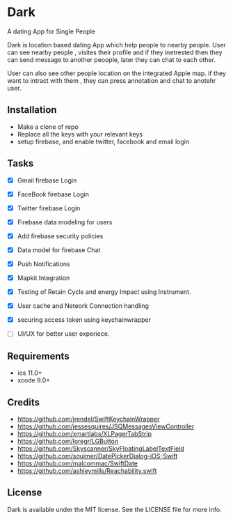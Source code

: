 # Dark
A dating App for Single People

Dark is location based dating App which help people to nearby people. User can see nearby people , visites their profile and if they inetrested then
they can send message to another peoople, later they can chat to each other.

User can also see other people location on the integrated Apple map. if they want to intract with them , they can press annotation and 
chat to anotehr user.

## Installation
- Make a clone of repo
- Replace all the keys with your relevant keys
- setup firebase, and enable twitter, facebook and email login


## Tasks

- [x] Gmail firebase Login
- [x] FaceBook firebase Login
- [x] Twitter firebase Login
- [x] Firebase data modeling for users
- [x] Add firebase security policies
- [x] Data model for firebase Chat
- [x] Push Notifications
- [x] Mapkit Integration
- [x] Testing of Retain Cycle and energy Impact using Instrument.
- [x] User cache and Neteork Connection handling
- [x] securing access token using keychainwrapper
- [ ] UI/UX for better user experiece.




## Requirements
- ios 11.0+
- xcode 9.0+

## Credits
- https://github.com/jrendel/SwiftKeychainWrapper
- https://github.com/jessesquires/JSQMessagesViewController
- https://github.com/xmartlabs/XLPagerTabStrip
- https://github.com/loregr/LGButton
- https://github.com/Skyscanner/SkyFloatingLabelTextField
- https://github.com/squimer/DatePickerDialog-iOS-Swift
- https://github.com/malcommac/SwiftDate
- https://github.com/ashleymills/Reachability.swift



## License
Dark is available under the MIT license. See the LICENSE file for more info.
